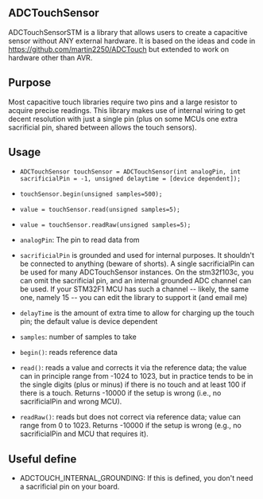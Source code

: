 ## ADCTouchSensor  
ADCTouchSensorSTM is a library that allows users to create a capacitive sensor without ANY external hardware.
It is based on the ideas and code in https://github.com/martin2250/ADCTouch but extended to work on hardware
other than AVR.

## Purpose  
Most capacitive touch libraries require two pins and a large resistor to acquire precise readings. 
This library makes use of internal wiring to get decent resolution with just a single pin (plus on 
some MCUs one extra sacrificial pin, shared between allows the touch sensors).

## Usage  
* `ADCTouchSensor touchSensor = ADCTouchSensor(int analogPin, int sacrificialPin = -1, unsigned delaytime = [device dependent]);`

* `touchSensor.begin(unsigned samples=500);`

* `value = touchSensor.read(unsigned samples=5);`

* `value = touchSensor.readRaw(unsigned samples=5);`

* `analogPin`: The pin to read data from

* `sacrificialPin` is grounded and used for internal purposes. It shouldn't
    be connected to anything (beware of shorts). A single 
    sacrificialPin can be used for many ADCTouchSensor instances. On the stm32f103c, you can omit 
    the sacrificial pin, and an internal grounded ADC channel
    can be used. If your STM32F1 MCU has such a channel -- likely, the same one, namely 15 -- you can
    edit the library to support it (and email me)
    
* `delayTime` is the amount of extra time to allow for charging up the touch pin; the default value is
    device dependent

* `samples`: number of samples to take

* `begin()`: reads reference data

* `read()`: reads a value and corrects it via the reference data; the value can in principle range
    from -1024 to 1023, but in practice tends to be in the single digits (plus or minus) if there
    is no touch and at least 100 if there is a touch. Returns -10000 if the setup is wrong (i.e.,
    no sacrificialPin and wrong MCU).

* `readRaw()`: reads but does not correct via reference data; value can range from 0 to 1023.
     Returns -10000 if the setup is wrong (e.g., no sacrificialPin and MCU that requires it).

## Useful define
* ADCTOUCH_INTERNAL_GROUNDING: If this is defined, you don't need a sacrificial pin on your board.